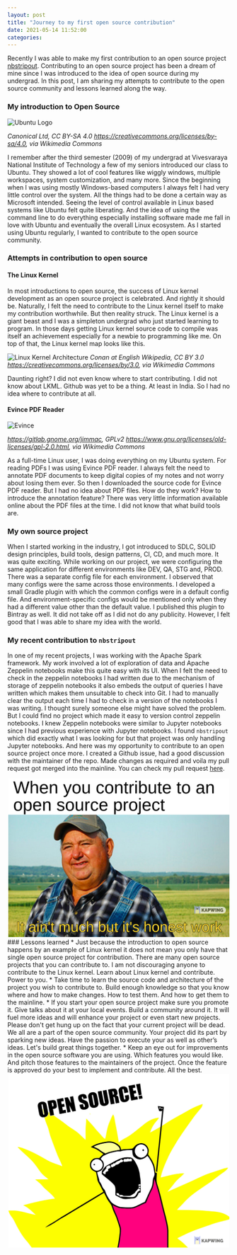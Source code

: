 ```yaml
---
layout: post
title: "Journey to my first open source contribution"
date: 2021-05-14 11:52:00
categories:
---
```


Recently I was able to make my first contribution to an open source project [nbstripout](https://github.com/kynan/nbstripout/).
Contributing to an open source project has been a dream of mine since I was introduced to the idea of open source during my undergrad.
In this post, I am sharing my attempts to contribute to the open source community and lessons learned along the way.

### My introduction to Open Source
![Ubuntu Logo](https://upload.wikimedia.org/wikipedia/commons/1/16/Ubuntu_and_Ubuntu_Server_Icon.png)

*Canonical Ltd, CC BY-SA 4.0 <https://creativecommons.org/licenses/by-sa/4.0>, via Wikimedia Commons*

I remember after the third semester (2009) of my undergrad at Vivesvaraya National Institute of Technology a few of my seniors introduced our class to Ubuntu.
They showed a lot of cool features like wiggly windows, multiple workspaces, system customization, and many more.
Since the beginning when I was using mostly Windows-based computers I always felt I had very little control over the system.
All the things had to be done a certain way as Microsoft intended.
Seeing the level of control available in Linux based systems like Ubuntu felt quite liberating.
And the idea of using the command line to do everything especially installing software made me fall in love with Ubuntu and eventually the overall Linux ecosystem.
As I started using Ubuntu regularly, I wanted to contribute to the open source community.

### Attempts in contribution to open source
#### The Linux Kernel
In most introductions to open source, the success of Linux kernel development as an open source project is celebrated.
And rightly it should be.
Naturally, I felt the need to contribute to the Linux kernel itself to make my contribution worthwhile.
But then reality struck.
The Linux kernel is a giant beast and I was a simpleton undergrad who just started learning to program.
In those days getting Linux kernel source code to compile was itself an achievement especially for a newbie to programming like me.
On top of that, the Linux kernel map looks like this.

![Linux Kernel Architecture](https://upload.wikimedia.org/wikipedia/commons/5/5b/Linux_kernel_map.png)
*Conan at English Wikipedia, CC BY 3.0 <https://creativecommons.org/licenses/by/3.0>, via Wikimedia Commons*

Daunting right? I did not even know where to start contributing.
I did not know about LKML.
Github was yet to be a thing. At least in India.
So I had no idea where to contribute at all.

#### Evince PDF Reader
![Evince](https://upload.wikimedia.org/wikipedia/commons/9/9b/GNOME_Document_Viewer_icon_2019.svg)

*https://gitlab.gnome.org/jimmac, GPLv2 <https://www.gnu.org/licenses/old-licenses/gpl-2.0.html>, via Wikimedia Commons*

As a full-time Linux user, I was doing everything on my Ubuntu system.
For reading PDFs I was using Evince PDF reader.
 I always felt the need to annotate PDF documents to keep digital copies of my notes and not worry about losing them ever.
So then I downloaded the source code for Evince PDF reader.
But I had no idea about PDF files.
How do they work? How to introduce the annotation feature?
There was very little information available online about the PDF files at the time.
I did not know that what build tools are.

### My own source project
When I started working in the industry, I got introduced to SDLC, SOLID design principles, build tools, design patterns, CI, CD, and much more.
It was quite exciting.
While working on our project, we were configuring the same application for different environments like DEV, QA, STG and, PROD.
There was a separate config file for each environment.
I observed that many configs were the same across those environments.
I developed a small Gradle plugin with which the common configs were in a default config file.
And environment-specific configs would be mentioned only when they had a different value other than the default value.
I published this plugin to Bintray as well.
It did not take off as I did not do any publicity.
However, I felt good that I was able to share my idea with the world.

### My recent contribution to `nbstripout`
In one of my recent projects, I was working with the Apache Spark framework.
My work involved a lot of exploration of data and Apache Zeppelin notebooks make this quite easy with its UI.
When I felt the need to check in the zeppelin notebooks I had written due to the mechanism of storage of zeppelin notebooks it also embeds the output of queries I have written which makes them unsuitable to check into Git.
I had to manually clear the output each time I had to check in a version of the notebooks I was writing.
I thought surely someone else might have solved the problem.
But I could find no project which made it easy to version control zeppelin notebooks.
I knew Zeppelin notebooks were similar to Jupyter notebooks since I had previous experience with Jupyter notebooks.
I found `nbstripout` which did exactly what I was looking for but that project was only handling Jupyter notebooks.
And here was my opportunity to contribute to an open source project once more.
I created a Github issue, had a good discussion with the maintainer of the repo.
Made changes as required and voila my pull request got merged into the mainline.
You can check my pull request [here](https://github.com/kynan/nbstripout/pull/130).

<center><img src="/img/honest_work.jpeg" alt="Honest Work Meme" width="500"/></center>
### Lessons learned
* Just because the introduction to open source happens by an example of Linux kernel it does not mean you only have that single open source project for contribution.
There are many open source projects that you can contribute to.
I am not discouraging anyone to contribute to the Linux kernel.
Learn about Linux kernel and contribute. Power to you.
* Take time to learn the source code and architecture of the project you wish to contribute to.
Build enough knowledge so that you know where and how to make changes.
How to test them. And how to get them to the mainline.
* If you start your open source project make sure you promote it.
Give talks about it at your local events.
Build a community around it.
It will fuel more ideas and will enhance your project or even start new projects.
Please don't get hung up on the fact that your current project will be dead.
We all are a part of the open source community.
Your project did its part by sparking new ideas.
Have the passion to execute your as well as other’s ideas.
Let's build great things together.
* Keep an eye out for improvements in the open source software you are using.
Which features you would like.
And pitch those features to the maintainers of the project.
Once the feature is approved do your best to implement and contribute.
All the best.
<center><img src="/img/open_source.jpeg" alt="Open Source Meme" width="500"/></center>
